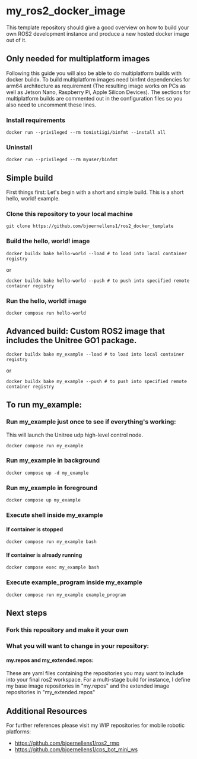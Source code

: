 # my_ros2_docker_image

This template repository should give a good overview on how to build your own ROS2 development instance and produce a new hosted docker image out of it.

## Only needed for multiplatform images
Following this guide you will also be able to do multiplatform builds with docker buildx.
To build multiplatform images need binfmt dependencies for arm64 architecture as requirement (The resulting image works on PCs as well as Jetson Nano, Raspberry Pi, Apple Silicon Devices).
The sections for multiplatform builds are commented out in the configuration files so you also need to uncomment these lines.
### Install requirements
```
docker run --privileged --rm tonistiigi/binfmt --install all
```
### Uninstall
```
docker run --privileged --rm myuser/binfmt
```

## Simple build
First things first: Let's begin with a short and simple build. This is a short hello, world! example.
### Clone this repository to your local machine
```
git clone https://github.com/bjoernellens1/ros2_docker_template
```
### Build the hello, world! image
```
docker buildx bake hello-world --load # to load into local container registry
```
or
```
docker buildx bake hello-world --push # to push into specified remote container registry
```
### Run the hello, world! image
```
docker compose run hello-world
```

## Advanced build: Custom ROS2 image that includes the Unitree GO1 package.
```
docker buildx bake my_example --load # to load into local container registry
```
or
```
docker buildx bake my_example --push # to push into specified remote container registry
```
## To run my_example:
### Run my_example just once to see if everything's working:
This will launch the Unitree udp high-level control node.
```
docker compose run my_example
```
### Run my_example in background
```
docker compose up -d my_example
```
### Run my_example in foreground
```
docker compose up my_example
```
### Execute shell inside my_example
#### If container is stopped
```
docker compose run my_example bash
```
#### If container is already running
```
docker compose exec my_example bash
```
### Execute example_program inside my_example
```
docker compose run my_example example_program
```

## Next steps
### Fork this repository and make it your own
### What you will want to change in your repository:
#### my.repos and my_extended.repos:
These are yaml files containing the repositories you may want to include into your final ros2 workspace.
For a multi-stage build for instance, I define my base image repositories in "my.repos" and the extended image repositories in "my_extended.repos"

## Additional Resources
For further references please visit my WIP repositories for mobile robotic platforms:
- https://github.com/bjoernellens1/ros2_rmp
- https://github.com/bjoernellens1/cps_bot_mini_ws
